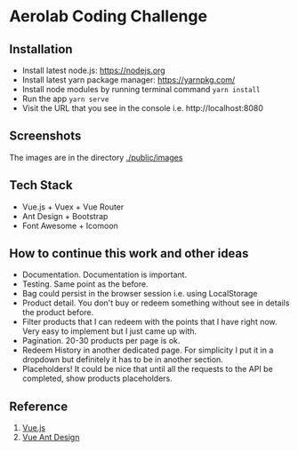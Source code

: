 # Aerolab Coding Challenge 

## Installation

* Install latest node.js: https://nodejs.org​
* Install latest yarn package manager: https://yarnpkg.com/​
* Install node modules by running terminal command `yarn install`
* Run the app `yarn serve`
* Visit the URL that you see in the console i.e. http://localhost:8080

## Screenshots
The images are in the directory [./public/images](https://github.com/Jokerwin/aerochallenge/tree/master/public/images)

## Tech Stack
* Vue.js + Vuex + Vue Router
* Ant Design + Bootstrap
* Font Awesome + Icomoon

## How to continue this work and other ideas
* Documentation. Documentation is important.
* Testing. Same point as the before.
* Bag could persist in the browser session i.e. using LocalStorage
* Product detail. You don't buy or redeem something without see in details the product before.
* Filter products that I can redeem with the points that I have right now. Very easy to implement but I just came up with.
* Pagination. 20-30 products per page is ok.
* Redeem History in another dedicated page. For simplicity I put it in a dropdown but definitely it has to be in another section.
* Placeholders! It could be nice that until all the requests to the API be completed, show products placeholders. 

## Reference
1. [Vue.js](https://vuejs.org/v2/guide/)
2. [Vue Ant Design](https://vue.ant.design/)
